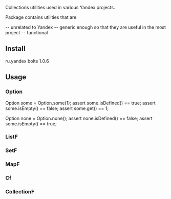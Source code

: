 Collections utilities used in various Yandex projects.

Package contains utilities that are

-- unrelated to Yandex
-- generic enough so that they are useful in the most project
-- functional

## Install
<dependency>
  <groupId>ru.yandex</groupId>
  <artifactId>bolts</artifactId>
  <version>1.0.6</version>
</dependency>

## Usage
### Option
Option<Integer> some = Option.some(1);
assert some.isDefined() == true;
assert some.isEmpty() == false;
assert some.get() == 1;

Option<Integer> none = Option.none();
assert none.isDefined() == false;
assert some.isEmpty() == true;
### ListF
### SetF
### MapF
### Cf
### CollectionF



